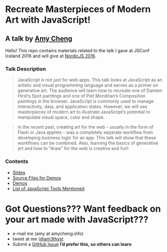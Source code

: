 Recreate Masterpieces of Modern Art with JavaScript!
====================================================
## A talk by [Amy Cheng](http://amycheng.info)

Hello! This repo contains materials related to the talk I gave at JSConf Iceland 2016 and will give at [NordicJS 2016](http://nordicjs.com/).

### Talk Description
> JavaScript is not just for web apps. This talk looks at JavaScript as an artistic and visual programming language and serves as a primer on generative art. The audience will learn how to recreate one of Damien Hirst’s Spot paintings and one of Piet Mondrian’s Composition paintings in the browser. JavaScript is commonly used to manage interactivity, data, and application states. However, we will use masterpieces of modern art to illustrate JavaScript’s potential to manipulate visual space, color and shape.

> In the recent past, creating art for the web - usually in the form of Flash or Java applets - was a completely separate workflow from developing business logic for an app. This talk will show that these workflows can be combined. Also, learning the basics of generative art and how to “draw” for the web is creative and fun!

### Contents
- [Slides](https://github.com/amycheng/create-art-with-js/blob/master/slides.pdf)
- [Source Files for Demos](https://github.com/amycheng/create-art-with-js/tree/master/code)
- [Demos](https://amycheng.github.io/create-art-with-js)
- [List of JavaScript Tools Mentioned](https://github.com/amycheng/create-art-with-js/blob/master/js-tools.md)

# Got Questions??? Want feedback on your art made with JavaScript???
- e-mail me (amy at amycheng.info)
- tweet at me ([@am3thyst](http://twitter.com/am3thyst)
- Submit a [GitHub Issue](https://github.com/amycheng/create-art-with-js/issues) **I’d prefer this, so others can learn**
